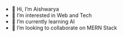 - 👋 Hi, I’m Aishwarya
- 👀 I’m interested in Web and Tech
- 🌱 I’m currently learning AI
- 💞️ I’m looking to collaborate on MERN Stack

<!---
Aish1423/Aish1423 is a ✨ special ✨ repository because its `README.md` (this file) appears on your GitHub profile.
You can click the Preview link to take a look at your changes.
--->
